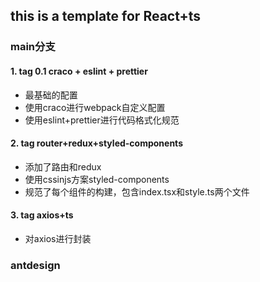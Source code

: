## this is a template for React+ts

### main分支
#### 1. tag 0.1 craco + eslint + prettier
- 最基础的配置 
- 使用craco进行webpack自定义配置
- 使用eslint+prettier进行代码格式化规范

#### 2. tag router+redux+styled-components
- 添加了路由和redux
- 使用cssinjs方案styled-components
- 规范了每个组件的构建，包含index.tsx和style.ts两个文件

#### 3. tag axios+ts
- 对axios进行封装

### antdesign

